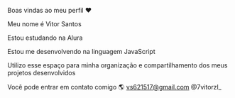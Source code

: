 Boas vindas ao meu perfil ❤

Meu nome é Vitor Santos

Estou estudando na Alura <p>
Estou me desenvolvendo na linguagem JavaScript <p>
Utilizo esse espaço para minha organização e compartilhamento dos meus projetos desenvolvidos <p>


Você pode entrar em contato comigo  🌎
  vs621517@gmail.com
  @7vitorzl_
